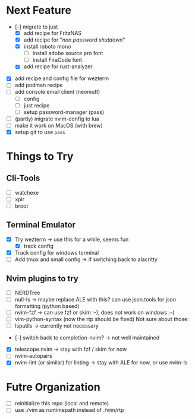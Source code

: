 # Next Feature
+ [-] migrate to just
  + [x] add recipe for FritzNAS
  + [x] add recipe for "_non password shutdown_"
  + [x] install roboto mono
    + [ ] install adobe source pro font
    + [ ] install FiraCode font
  + [x] add recipe for rust-analyzer
+ [x] add recipe and config file for wezterm
+ [ ]  add podman recipe
+ [ ] add console email client (neomutt)
  + [ ] config
  + [ ] just recipe
  + [ ] setup password-manager (pass)
+ [ ] (partly) migrate nvim-config to lua
+ [ ] make it work on MacOS (with brew)
+ [x] setup git to use `pass`

# Things to Try
## Cli-Tools
+ [ ] watchexe
+ [ ] xplr
+ [ ] broot

## Terminal Emulator
+ [x] Try wezterm -> use this for a while, seems fun
  + [x] track config
+ [x] Track config for windows terminal
+ [ ] Add tmux and small config -> if switching back to alacritty

## Nvim plugins to try
+ [ ] NERDTree
+ [ ] null-ls -> maybe replace ALE with this? can use json.tools for json formatting (python based)
+ [ ] nvim-fzf -> can use fzf or skim :-), does not work on windows :-(
+ [ ] vim-python-syntax (now the rtp should be fixed)
Not sure about those:
+ [ ] lsputils -> currently not necessary
+ [-] switch back to completion-nvim? -> not well maintained
+ [x] telescope.nvim -> stay with fzf / skim for now
+ [ ] nvim-autopairs
+ [x] nvim-lint (or similar) for linting -> stay with ALE for now, or use nvim-ls

# Futre Organization
+ [ ] reinitialize this repo (local and remote)
+ [ ] use ./vim as runtimepath instead of ./vim/rtp
